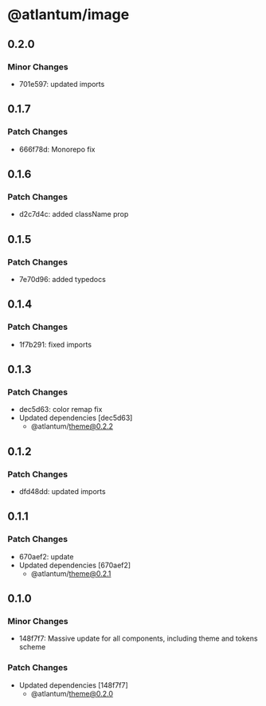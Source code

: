 # @atlantum/image

## 0.2.0

### Minor Changes

-   701e597: updated imports

## 0.1.7

### Patch Changes

-   666f78d: Monorepo fix

## 0.1.6

### Patch Changes

-   d2c7d4c: added className prop

## 0.1.5

### Patch Changes

-   7e70d96: added typedocs

## 0.1.4

### Patch Changes

-   1f7b291: fixed imports

## 0.1.3

### Patch Changes

-   dec5d63: color remap fix
-   Updated dependencies [dec5d63]
    -   @atlantum/theme@0.2.2

## 0.1.2

### Patch Changes

-   dfd48dd: updated imports

## 0.1.1

### Patch Changes

-   670aef2: update
-   Updated dependencies [670aef2]
    -   @atlantum/theme@0.2.1

## 0.1.0

### Minor Changes

-   148f7f7: Massive update for all components, including theme and tokens scheme

### Patch Changes

-   Updated dependencies [148f7f7]
    -   @atlantum/theme@0.2.0
